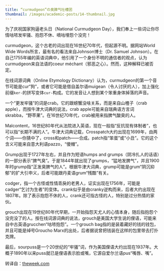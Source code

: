 ```yaml
---
title: “curmudgeon”の臭脾气吐槽团
thumbnail: /images/academic-posts/14-thumbnail.jpg
---
```


为了庆祝国家狗逼老头日（National Curmudgeon Day），我们奉上一些词让你尽情咕哝发牢骚、抱怨不休、嘀咕埋怨个没完！

<!--more-->

curmudgeon，这个古老的词出现在16世纪70年代，但起源不明。据网站World Wide Words所言，最有名的看法来自Johnson博士（Dr. Samuel Johnson）。在自己1755年编的英语词典中，他引用了一个身份不明的通信者的观点，认为curmudgeon来自法语的coeur méchant（邪恶之心）。然而，这种解释已被否定。

在线词源词典（Online Etymology Dictionary）认为，curmudgeon的第一个音节可能是cur“狗”，或者它可能是借自盖尔语muigean（令人讨厌的人），加上强化前缀`ker-`的拼写变体`cur-`构成。它的发音让人想到某个笨重身体掉落的声音。

一个“更发牢骚”的词是crab。它的跟螃蟹没啥关系，而是来自山楂子（crab apple），而按牛津大词典的说法，crab apple可能来自瑞典语方言词skrabba，“野苹果”。在16世纪70年代，crab被用来指脾气酸臭的人。

Malcontent，16世纪80年代从法院进入英语，现在一般指“反抗现有体制者”，也可以指“长期不满的人”。牛津大词典记载，Crosspatch大约出现在1699年，由两个词——你猜中了，cross和patch——合成。patch指“笨蛋”或“小丑”。它的这个含义可能来自意大利语pazzo，“傻帽”。

Grump出现于1727年左右，并且作为短语humps and grumps（阴冷扎人的话语）的一部分表示“脾气臭”。于是1844年就出现了grumps，“猛地发脾气”，并且1900年时grump指“正发臭脾气的人”。根据牛津大词典，grump可能是grum“阴沉抑郁”的扩大引申义，后者可能跟丹麦语grum“残酷”有关。

codger，指一个古怪或性情乖戾的老男人，证实出现在1756年，可能是cadger“乞讨为生者”的变体。crank似乎是由cranky逆构而来，后者大约出现在1807年。除了表示抱怨不休的人，crank还可指古怪的人，特别是过分热情的家伙。

grouch出现在19世纪80年代早期，一开始指怨天尤人的心情本身，随后指抱怨个没完没了的人。按在线词源词典的说法，grouch是美国大学生说的俚语，可能来自中古英语grucchen“咕哝抱怨”。一个grouch bag指的是装着藏好的钱的钱包，并且可能是绰号Groucho Marx的出处，后者据说曾把钱装在这样的包里带去打扑克牌。

最后，sourpuss是一个20世纪的“牢骚”词，作为美国俚语大约出现在1937年。大概子1890年以来puss就已是俚语表示脸或嘴，它源自爱尔兰语pus“嘴唇、嘴”。

转译自：[theweek.com](http://theweek.com/article/index/239469/a-short-tempered-history-of-the-curmudgeon)